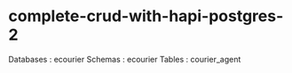 # complete-crud-with-hapi-postgres-2

Databases : ecourier
Schemas : ecourier
Tables : courier_agent
